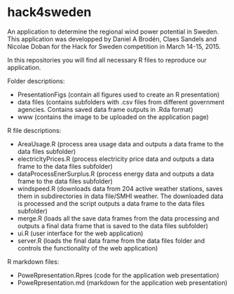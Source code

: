 # hack4sweden
An application to determine the regional wind power potential in Sweden. 
This application was developped by Daniel A Brodén, Claes Sandels and Nicolae Doban for the Hack for Sweden competition in March 14-15, 2015.


In this repositories you will find all necessary R files to reproduce our application.

Folder descriptions:
- PresentationFigs (contain all figures used to create an R presentation)
- data files (contains subfolders with .csv files from different government agencies. Contains saved data frame outputs in .Rda format)
- www (contains the image to be uploaded on the application page)

R file descriptions:
- AreaUsage.R (process area usage data and outputs a data frame to the data files subfolder)
- electricityPrices.R (process electricity price data and outputs a data frame to the data files subfolder)
- dataProcessEnerSurplus.R (process energy data and outputs a data frame to the data files subfolder)
- windspeed.R (downloads data from 204 active weather stations, saves them in subdirectories in data file/SMHI weather. The downloaded data is processed and the script outputs a data frame to the data files subfolder)
- merge.R (loads all the save data frames from the data processing and outputs a final data frame that is saved to the data files subfolder)
- ui.R (user interface for the web application)
- server.R (loads the final data frame from the data files folder and controls the functionality of the web application)

R markdown files:
- PoweRpresentation.Rpres (code for the application web presentation)
- PoweRpresentation.md (markdown for the application web presentation)







